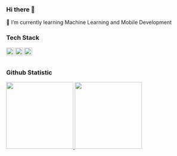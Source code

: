 ### Hi there 👋


🌱 I’m currently learning Machine Learning and Mobile Development

### Tech Stack
  <a href="#"><img align="left" alt="Python" title="Python" width="21px" src="https://img.utdstc.com/icon/c6f/36f/c6f36ff0735c528043bc1a3264f6ff828b2ed29f69e25ccdd78b8006133bcc7f:200" /></a>
  <a href="#"><img align="left" alt="Android" title="Android" width="21px" src="https://cdn.vox-cdn.com/thumbor/4YrhF65YGLd8OjHv-y8D_zJH4bI=/0x0:2040x1560/1400x933/filters:focal(857x617:1183x943):no_upscale()/cdn.vox-cdn.com/uploads/chorus_image/image/65088839/Android_logo_stacked__RGB_.5.jpg" /></a>
  <a href="#"><img align="left" alt="Kotlin" title="Kotlin" width="21px" src="https://cms-assets.tutsplus.com/uploads/users/1499/posts/29820/preview_image/kotlin.jpg" /></a>
  <br>
  <br>

### Github Statistic
<p align="left">
<a href="https://github.com/alifeil">
  <img height="180em" src="https://github-readme-stats-eight-theta.vercel.app/api?username=alifeil&show_icons=true&theme=algolia&include_all_commits=true&count_private=true"/>
  <img height="180em" src="https://github-readme-stats-eight-theta.vercel.app/api/top-langs/?username=alifeil&layout=compact&langs_count=8&theme=algolia"/>
</a>
</p>
